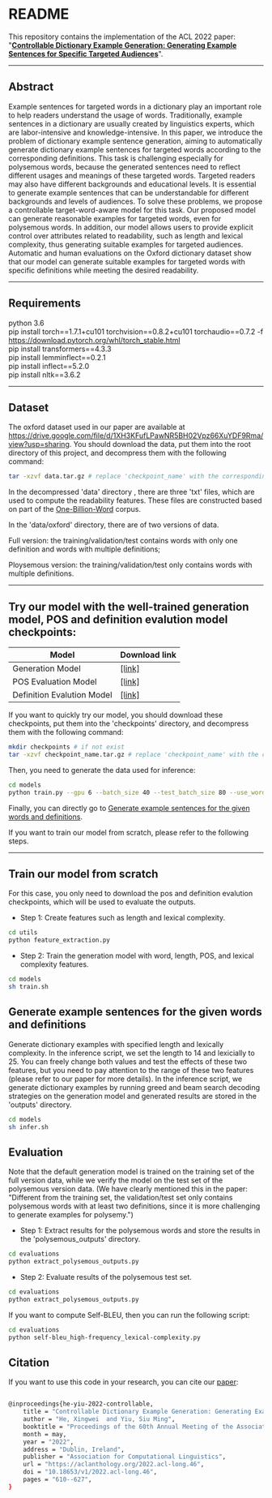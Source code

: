 
# README
This repository contains the implementation of the ACL 2022 paper: 
"[**Controllable Dictionary Example Generation: Generating Example Sentences for Specific Targeted Audiences**](https://aclanthology.org/2022.acl-long.46/)".
****
##  Abstract
Example sentences for targeted words in a dictionary play an important role to help readers understand the usage of words. Traditionally, example sentences in a dictionary are usually created by linguistics experts, which are labor-intensive and knowledge-intensive. In this paper, we introduce the problem of dictionary example sentence generation, aiming to automatically generate dictionary example sentences for targeted words according to the corresponding definitions. This task is challenging especially for polysemous words, because the generated sentences need to reflect different usages and meanings of these targeted words. Targeted readers may also have different backgrounds and educational levels. It is essential to generate example sentences that can be understandable for different backgrounds and levels of audiences. To solve these problems, we propose a controllable target-word-aware model for this task. Our proposed model can generate reasonable examples for targeted words, even for polysemous words. In addition, our model allows users to provide explicit control over attributes related to readability, such as length and lexical complexity, thus generating suitable examples for targeted audiences. Automatic and human evaluations on the Oxford dictionary dataset show that our model can generate suitable examples for targeted words with specific definitions while meeting the desired readability.
****
## Requirements
python 3.6  
pip install torch==1.7.1+cu101 torchvision==0.8.2+cu101 torchaudio==0.7.2 -f https://download.pytorch.org/whl/torch_stable.html  
pip install transformers==4.3.3  
pip install lemminflect==0.2.1  
pip install inflect==5.2.0  
pip install nltk==3.6.2  
****
## Dataset
The oxford dataset used in our paper are available at https://drive.google.com/file/d/1XH3KFufLPawNR5BH02Vpz66XuYDF9Rma/view?usp=sharing. 
You should download the data, put them into the root directory of this project, and decompress them with the following command:
```bash
tar -xzvf data.tar.gz # replace 'checkpoint_name' with the corresponding checkpoint name.
```
In the decompressed 'data' directory , there are three 'txt' files, which are used to compute the readability features. These files are constructed based on part of the [One-Billion-Word](http://www.statmt.org/lm-benchmark/) corpus.

In the 'data/oxford' directory, there are of two versions of data. 

Full version: the training/validation/test contains words with only one definition and words with multiple definitions;

Ploysemous version: the training/validation/test only contains words with multiple definitions. 
****
## Try our model with the well-trained generation model, POS and definition evalution model checkpoints: 
| Model           |  Download link
|----------------------|--------|
| Generation Model| [\[link\]](https://drive.google.com/file/d/1w0gmb8Wdyi3XhODNJUnuyY3dVD7YPDjl/view?usp=sharing)  | 
| POS Evaluation Model| [\[link\]](https://drive.google.com/file/d/1eq-P1L4NEld63clRAAuchnK8oa-dY1WD/view?usp=sharing)  | 
| Definition Evalution Model| [\[link\]](https://drive.google.com/file/d/1uSmmo8S2WAMXbMv7Vf7GcPgFqrI2I6Ml/view?usp=sharing)  | 

If you want to quickly try our model, you should download these checkpoints, put them into the 'checkpoints' directory, and decompress them with the following command:

```bash
mkdir checkpoints # if not exist
tar -xzvf checkpoint_name.tar.gz # replace 'checkpoint_name' with the corresponding checkpoint name.
```

Then, you need to generate the data used for inference:
```bash
cd models
python train.py --gpu 6 --batch_size 40 --test_batch_size 80 --use_word 0 --use_pos 1 --use_example_len 1 --use_lexical_complexity 1 --train 1 --epochs 0
```
Finally, you can directly go to [Generate example sentences for the given words and definitions](#generate).


If you want to train our model from scratch, please refer to the following steps.
****
## Train our model from scratch 
For this case, you only need to download the pos and definition evalution checkpoints, which will be used to evaluate the outputs.

* Step 1: Create features such as length and lexical complexity.

```bash
cd utils  
python feature_extraction.py
```

* Step 2: Train the generation model with word, length, POS, and lexical complexity features.
```bash
cd models
sh train.sh
```


## <span id="generate"> Generate example sentences for the given words and definitions </span>
Generate dictionary examples with specified length and lexically complexity. 
In the inference script, we set the length to 14 and lexicially to 25. You can freely change both values and test the effects of these two features, but you need to pay attention to the range of these two features (please refer to our paper for more details). 
In the inference script, we generate dictionary examples by running greed and beam search decoding strategies on the generation model and generated results are stored in the 'outputs' directory. 
```bash
cd models
sh infer.sh 
```

## Evaluation

Note that the default generation model is trained on the training set of the full version data, while we verify the model on the test set of the polysemous version data. 
(We have clearly mentioned this in the paper: "Different from the training set, the validation/test set only contains polysemous words with at least two definitions, since it is more challenging to generate examples for polysemy.")
* Step 1: Extract results for the polysemous words and store the results in the 'polysemous_outputs' directory.
```bash
cd evaluations
python extract_polysemous_outputs.py
```

* Step 2: Evaluate results of the polysemous test set.
```bash
cd evaluations
python extract_polysemous_outputs.py
```
If you want to compute Self-BLEU, then you can run the following script:

```bash
cd evaluations
python self-bleu_high-frequency_lexical-complexity.py
```

## Citation
If you want to use this code in your research, you can cite our [paper](https://aclanthology.org/2022.acl-long.46/):
```bash

@inproceedings{he-yiu-2022-controllable,
    title = "Controllable Dictionary Example Generation: Generating Example Sentences for Specific Targeted Audiences",
    author = "He, Xingwei  and Yiu, Siu Ming",
    booktitle = "Proceedings of the 60th Annual Meeting of the Association for Computational Linguistics (Volume 1: Long Papers)",
    month = may,
    year = "2022",
    address = "Dublin, Ireland",
    publisher = "Association for Computational Linguistics",
    url = "https://aclanthology.org/2022.acl-long.46",
    doi = "10.18653/v1/2022.acl-long.46",
    pages = "610--627",
}

```
